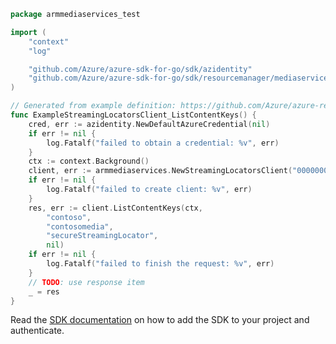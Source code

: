 ```go
package armmediaservices_test

import (
	"context"
	"log"

	"github.com/Azure/azure-sdk-for-go/sdk/azidentity"
	"github.com/Azure/azure-sdk-for-go/sdk/resourcemanager/mediaservices/armmediaservices"
)

// Generated from example definition: https://github.com/Azure/azure-rest-api-specs/tree/main/specification/mediaservices/resource-manager/Microsoft.Media/stable/2021-11-01/examples/streaming-locators-list-content-keys.json
func ExampleStreamingLocatorsClient_ListContentKeys() {
	cred, err := azidentity.NewDefaultAzureCredential(nil)
	if err != nil {
		log.Fatalf("failed to obtain a credential: %v", err)
	}
	ctx := context.Background()
	client, err := armmediaservices.NewStreamingLocatorsClient("00000000-0000-0000-0000-000000000000", cred, nil)
	if err != nil {
		log.Fatalf("failed to create client: %v", err)
	}
	res, err := client.ListContentKeys(ctx,
		"contoso",
		"contosomedia",
		"secureStreamingLocator",
		nil)
	if err != nil {
		log.Fatalf("failed to finish the request: %v", err)
	}
	// TODO: use response item
	_ = res
}
```

Read the [SDK documentation](https://github.com/Azure/azure-sdk-for-go/blob/sdk%2Fresourcemanager%2Fmediaservices%2Farmmediaservices%2Fv1.0.0/sdk/resourcemanager/mediaservices/armmediaservices/README.md) on how to add the SDK to your project and authenticate.
